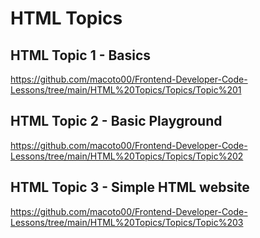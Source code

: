 # HTML Topics

## HTML Topic 1 - Basics  

https://github.com/macoto00/Frontend-Developer-Code-Lessons/tree/main/HTML%20Topics/Topics/Topic%201

## HTML Topic 2 - Basic Playground 

https://github.com/macoto00/Frontend-Developer-Code-Lessons/tree/main/HTML%20Topics/Topics/Topic%202

## HTML Topic 3 - Simple HTML website 

https://github.com/macoto00/Frontend-Developer-Code-Lessons/tree/main/HTML%20Topics/Topics/Topic%203
